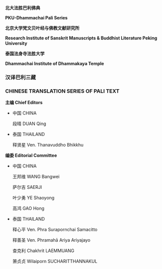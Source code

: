 **北大法胜巴利佛典**

**PKU-Dhammachai Pali Series**

**北京大学梵文贝叶经与佛教文献研究所**

**Research Institute of Sanskrit Manuscripts & Buddhist Literature Peking University**

**泰国法身寺法胜大学**

**Dhammachai Institute of Dhammakaya Temple**

### 汉译巴利三藏

### CHINESE TRANSLATION SERIES OF PALI TEXT

**主编 Chief Editors**

- 中国 CHINA
    
    段晴 DUAN Qing
    
- 泰国 THAILAND
    
    释贤星 Ven. Thanavuddho Bhikkhu
    

**编委 Editorial Committee**

- 中国 CHINA
    
    王邦维 WANG Bangwei
    
    萨尔吉 SAERJI
    
    叶少勇 YE Shaoyong
    
    高鸿 GAO Hong
    
- 泰国 THAILAND
    
    释心平 Ven. Phra Surapornchai Samacitto
    
    释善圣 Ven. Phramahā Ariya Ariyajayo
    
    查克利 Chakhrit LAEMMUANG
    
    箫贞贞 Wilaiporn SUCHARITTHANNAKUL
